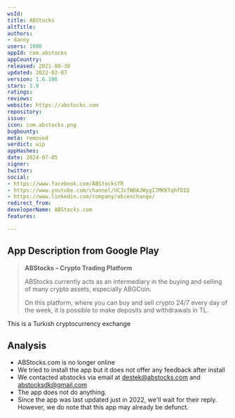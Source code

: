 ```yaml
---
wsId: 
title: ABStocks
altTitle: 
authors:
- danny
users: 1000
appId: com.abstocks
appCountry: 
released: 2021-08-30
updated: 2022-02-07
version: 1.6.106
stars: 3.9
ratings: 
reviews: 
website: https://abstocks.com
repository: 
issue: 
icon: com.abstocks.png
bugbounty: 
meta: removed
verdict: wip
appHashes: 
date: 2024-07-05
signer: 
twitter: 
social:
- https://www.facebook.com/ABStocksTR
- https://www.youtube.com/channel/UC3cfWOAJWygI7MKKTqhfDIQ
- https://www.linkedin.com/company/abcexchange/
redirect_from: 
developerName: ABStocks.com
features: 

---
```


## App Description from Google Play 

> **ABStocks – Crypto Trading Platform**
> 
> ABStocks currently acts as an intermediary in the buying and selling of many crypto assets, especially ABGCoin.
> 
> On this platform, where you can buy and sell crypto 24/7 every day of the week, it is possible to make deposits and withdrawals in TL.

This is a Turkish cryptocurrency exchange

## Analysis 

- ABStocks.com is no longer online 
- We tried to install the app but it does not offer any feedback after install 
- We contacted abstocks via email at destek@abstocks.com and abstocksdk@gmail.com
- The app does not do anything.
- Since the app was last updated just in 2022, we'll wait for their reply. However, we do note that this app may already be defunct.
